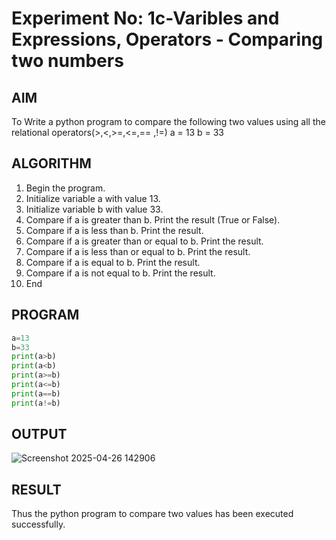 # Experiment No: 1c-Varibles and Expressions, Operators - Comparing two numbers

## AIM
To Write a python program to compare the following two values using all the relational operators(>,<,>=,<=,== ,!=)
a = 13
b = 33

## ALGORITHM
1. Begin the program.
2. Initialize variable a with value 13.
3. Initialize variable b with value 33.
4. Compare if a is greater than b. Print the result (True or False).
5. Compare if a is less than b. Print the result.
6. Compare if a is greater than or equal to b. Print the result.
7. Compare if a is less than or equal to b. Print the result.
8. Compare if a is equal to b. Print the result.
9. Compare if a is not equal to b. Print the result.
10. End

## PROGRAM
```python
a=13
b=33
print(a>b)
print(a<b)
print(a>=b)
print(a<=b)
print(a==b)
print(a!=b)
```

## OUTPUT
![Screenshot 2025-04-26 142906](https://github.com/user-attachments/assets/d0ee7649-601e-419b-ae67-7bbfa8abf770)


## RESULT
Thus the python program to compare two values has been executed successfully.
